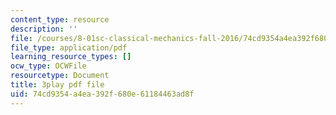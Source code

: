 ```yaml
---
content_type: resource
description: ''
file: /courses/8-01sc-classical-mechanics-fall-2016/74cd9354a4ea392f680e61184463ad8f_FSW9EQNZvxI.pdf
file_type: application/pdf
learning_resource_types: []
ocw_type: OCWFile
resourcetype: Document
title: 3play pdf file
uid: 74cd9354-a4ea-392f-680e-61184463ad8f
---
```

